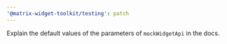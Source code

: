 ```yaml
---
'@matrix-widget-toolkit/testing': patch
---
```


Explain the default values of the parameters of `mockWidgetApi` in the docs.
